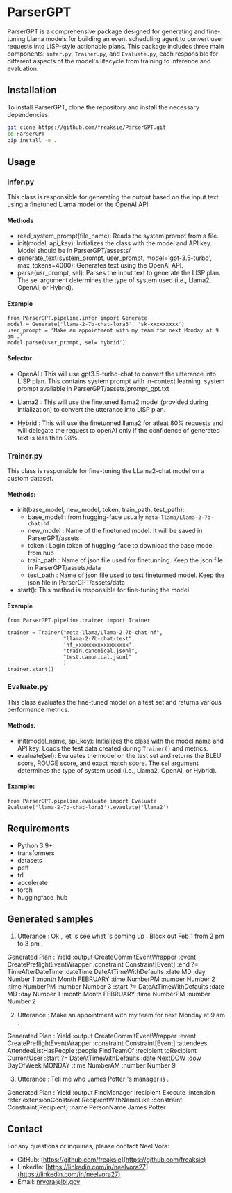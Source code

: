 # ParserGPT

ParserGPT is a comprehensive package designed for generating and fine-tuning Llama models for building an event scheduling agent to convert user requests into LISP-style actionable plans. This package includes three main components: `infer.py`, `Trainer.py`, and `Evaluate.py`, each responsible for different aspects of the model's lifecycle from training to inference and evaluation.

## Installation

To install ParserGPT, clone the repository and install the necessary dependencies:
```bash
git clone https://github.com/freaksie/ParserGPT.git
cd ParserGPT
pip install -e .
```

## Usage
### infer.py

This class is responsible for generating the output based on the input text using a finetuned Llama model or the OpenAI API.

#### Methods

- read_system_prompt(file_name): Reads the system prompt from a file.
- init(model, api_key): Initializes the class with the model and API key. Model should be in ParserGPT/assests/
- generate_text(system_prompt, user_prompt, model='gpt-3.5-turbo', max_tokens=4000): Generates text using the OpenAI API.
- parse(usr_prompt, sel): Parses the input text to generate the LISP plan. The sel argument determines the type of system used (i.e., Llama2, OpenAI, or Hybrid).

#### Example 
```
from ParserGPT.pipeline.infer import Generate
model = Generate('llama-2-7b-chat-lora3', 'sk-xxxxxxxxx')
user_prompt = 'Make an appointment with my team for next Monday at 9 am .'
model.parse(user_prompt, sel='hybrid')
```

#### Selector

- OpenAI : This will use gpt3.5-turbo-chat to convert the utterance into LISP plan. This contains system prompt with in-context learning. system prompt available in ParserGPT/assets/prompt_gpt.txt

- Llama2 : This will use the finetuned llama2 model (provided during intialization) to convert the utterance into LISP plan.

- Hybrid : This will use the finetunned llama2 for atleat 80% requests and will delegate the request to openAI only if the confidence of generated text is less then 98%.

### Trainer.py
This class is responsible for fine-tuning the LLama2-chat model on a custom dataset.

#### Methods:

- init(base_model, new_model, token, train_path, test_path): 
    - base_model : from hugging-face usually `meta-llama/Llama-2-7b-chat-hf`
    - new_model : Name of the finetuned model. It will be saved in ParserGPT/assets
    - token : Login token of hugging-face to download the base model from hub
    - train_path : Name of json file used for finetunning. Keep the json file in ParserGPT/assets/data
    - test_path : Name of json file used to test finetunned model. Keep the json file in ParserGPT/assets/data
- start(): This method is responsible for fine-tuning the model.

#### Example 
```
from ParserGPT.pipeline.trainer import Trainer

trainer = Trainer("meta-llama/Llama-2-7b-chat-hf",
                  "llama-2-7b-chat-test",
                  'hf_xxxxxxxxxxxxxxxxx',
                  "train.canonical.jsonl",
                  "test.canonical.jsonl"
                  )
trainer.start()
```

### Evaluate.py
This class evaluates the fine-tuned model on a test set and returns various performance metrics.

#### Methods:

- init(model_name, api_key): Initializes the class with the model name and API key. Loads the test data created during `Trainer()` and metrics.
- evaluate(sel): Evaluates the model on the test set and returns the BLEU score, ROUGE score, and exact match score. The sel argument determines the type of system used (i.e., Llama2, OpenAI, or Hybrid).
    
#### Example:
```
from ParserGPT.pipeline.evaluate import Evaluate
Evaluate('llama-2-7b-chat-lora3').evaulate('llama2')
```


## Requirements

- Python 3.9+
- transformers
- datasets
- peft
- trl
- accelerate
- torch
- huggingface_hub


## Generated samples

1) Utterance : Ok , let 's see what 's coming up . Block out Feb 1 from 2 pm to 3 pm .

Generated Plan : Yield :output CreateCommitEventWrapper :event CreatePreflightEventWrapper :constraint Constraint[Event] :end ?= TimeAfterDateTime :dateTime DateAtTimeWithDefaults :date MD :day Number 1 :month Month FEBRUARY :time NumberPM :number Number 2 :time NumberPM :number Number 3 :start ?= DateAtTimeWithDefaults :date MD :day Number 1 :month Month FEBRUARY :time NumberPM :number Number 2


2) Utterance : Make an appointment with my team for next Monday at 9 am .

Generated Plan : Yield :output CreateCommitEventWrapper :event CreatePreflightEventWrapper :constraint Constraint[Event] :attendees AttendeeListHasPeople :people FindTeamOf :recipient toRecipient CurrentUser :start ?= DateAtTimeWithDefaults :date NextDOW :dow DayOfWeek MONDAY :time NumberAM :number Number 9


3) Utterance : Tell me who James Potter 's manager is .

Generated Plan : Yield :output FindManager :recipient Execute :intension refer extensionConstraint RecipientWithNameLike :constraint Constraint[Recipient] :name PersonName James Potter

## Contact

For any questions or inquiries, please contact Neel Vora:

- GitHub: [https://github.com/freaksie](https://github.com/freaksie)
- LinkedIn: [https://linkedin.com/in/neelvora27](https://linkedin.com/in/neelvora27)
- Email: [nrvora@lbl.gov](mailto:nrvora@lbl.gov)
